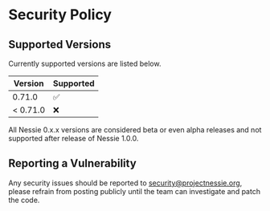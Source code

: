 # Security Policy

## Supported Versions

Currently supported versions are listed below.

| Version  | Supported          |
|----------|--------------------|
| 0.71.0   | :white_check_mark: |
| < 0.71.0 | :x:                |

All Nessie 0.x.x versions are considered beta or even alpha releases and not supported after
release of Nessie 1.0.0.

## Reporting a Vulnerability

Any security issues should be reported to security@projectnessie.org, please refrain from posting publicly until the team can investigate and patch the code.
